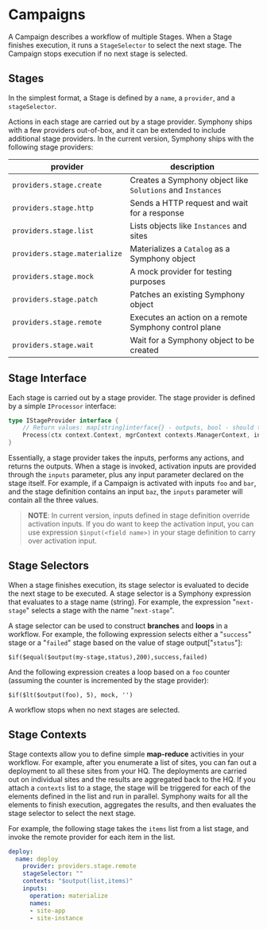 # Campaigns

A Campaign describes a workflow of multiple Stages. When a Stage finishes execution, it runs a ```StageSelector``` to select the next stage. The Campaign stops execution if no next stage is selected.

## Stages

In the simplest format, a Stage is defined by a ```name```, a ```provider```, and a ```stageSelector```.

Actions in each stage are carried out by a stage provider. Symphony ships with a few providers out-of-box, and it can be extended to include additional stage providers. In the current version, Symphony ships with the following stage providers:

| provider | description |
|--------|--------|
| ```providers.stage.create``` | Creates a Symphony object like ```Solutions``` and ```Instances``` |
| ```providers.stage.http``` | Sends a HTTP request and wait for a response |
| ```providers.stage.list``` | Lists objects like ```Instances``` and sites |
| ```providers.stage.materialize``` | Materializes a ```Catalog``` as a Symphony object |
| ```providers.stage.mock``` | A mock provider for testing purposes |
|```providers.stage.patch``` | Patches an existing Symphony object|
| ```providers.stage.remote``` | Executes an action on a remote Symphony control plane |
| ```providers.stage.wait``` | Wait for a Symphony object to be created |

## Stage Interface

Each stage is carried out by a stage provider. The stage provider is defined by a simple ```IProcessor``` interface:

```go
type IStageProvider interface {
	// Return values: map[string]interface{} - outputs, bool - should the activation be paused (wait for a remote event), error
	Process(ctx context.Context, mgrContext contexts.ManagerContext, inputs map[string]interface{}) (map[string]interface{}, bool, error)
}
```
Essentially, a stage provider takes the inputs, performs any actions, and returns the outputs. When a stage is invoked, activation inputs are provided through the ```inputs``` parameter, plus any input parameter declared on the stage itself. For example, if a Campaign is activated with inputs ```foo``` and ```bar```, and the stage definition contains an input ```baz```, the ```inputs``` parameter will contain all the three values. 

> **NOTE**: In current version, inputs defined in stage definition override activation inputs. If you do want to keep the activation input, you can use expression ```$input(<field name>)``` in your stage definition to carry over activation input.


## Stage Selectors
When a stage finishes execution, its stage selector is evaluated to decide the next stage to be executed. A stage selector is a Symphony expression that evaluates to a stage name (string). For example, the expression "```next-stage```" selects a stage with the name "```next-stage```".

A stage selector can be used to construct **branches** and **loops** in a workflow. For example, the following expression selects either a "```success```" stage or a "```failed```" stage based on the value of stage output["```status```"]:

```$if($equal($output(my-stage,status),200),success,failed)```

And the following expression creates a loop based on a ```foo``` counter (assuming the counter is incremented by the stage provider):

```$if($lt($output(foo), 5), mock, '')```

A workflow stops when no next stages are selected.

## Stage Contexts

Stage contexts allow you to define simple **map-reduce** activities in your workflow. For example, after you enumerate a list of sites, you can fan out a deployment to all these sites from your HQ. The deployments are carried out on individual sites and the results are aggregated back to the HQ. If you attach a ```contexts``` list to a stage, the stage will be triggered for each of the elements defined in the list and run in parallel. Symphony waits for all the elements to finish execution, aggregates the results, and then evaluates the stage selector to select the next stage.

For example, the following stage takes the ```items``` list from a list stage, and invoke the remote provider for each item in the list.

```yaml
deploy:
  name: deploy
    provider: providers.stage.remote
    stageSelector: ""
    contexts: "$output(list,items)"
    inputs:
      operation: materialize
      names:
      - site-app
      - site-instance
```

